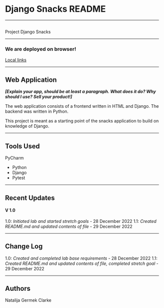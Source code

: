 # Django Snacks README

---
##
Project Django Snacks

---
### We are deployed on browser!

[Local links](http://127.0.0.1:8000/)

---
## Web Application
***[Explain your app, should be at least a paragraph. What does it do? Why should I use? Sell your product!]***

The web application consists of a frontend written in HTML and Django. The backend was written in Python.

This project is meant as a starting point of the snacks application to build on knowledge of Django.

---

## Tools Used
PyCharm

- Python
- Django
- Pytest

---

## Recent Updates

#### V 1.0
1.0: *Initiated lab and started stretch goals* - 28 December 2022
1.1: *Created README.md and updated contents of file* - 29 December 2022

---

## Change Log
1.0: *Created and completed lab base requirements* - 28 December 2022
1.1: *Created README.md and updated contents of file, completed stretch goal* - 29 December 2022

---

## Authors
Natalija Germek Clarke
